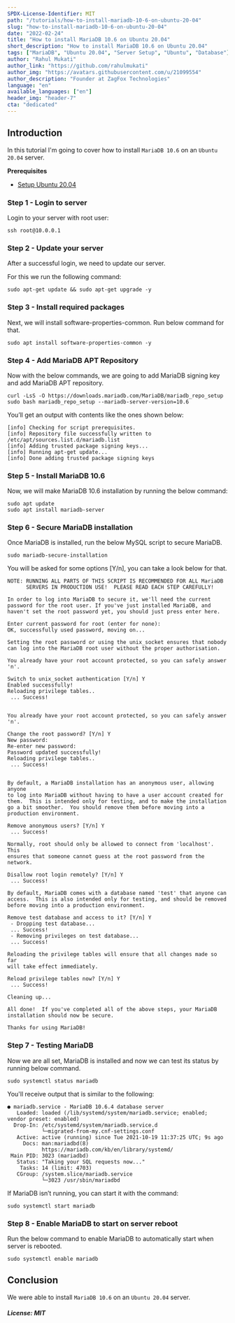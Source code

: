 ```yaml
---
SPDX-License-Identifier: MIT
path: "/tutorials/how-to-install-mariadb-10-6-on-ubuntu-20-04"
slug: "how-to-install-mariadb-10-6-on-ubuntu-20-04"
date: "2022-02-24"
title: "How to install MariaDB 10.6 on Ubuntu 20.04"
short_description: "How to install MariaDB 10.6 on Ubuntu 20.04"
tags: ["MariaDB", "Ubuntu 20.04", "Server Setup", "Ubuntu", "Database"]
author: "Rahul Mukati"
author_link: "https://github.com/rahulmukati"
author_img: "https://avatars.githubusercontent.com/u/21099554"
author_description: "Founder at ZagFox Technologies"
language: "en"
available_languages: ["en"]
header_img: "header-7"
cta: "dedicated"
---
```


## Introduction

In this tutorial I'm going to cover how to install `MariaDB 10.6` on an `Ubuntu 20.04` server.

**Prerequisites**

* [Setup Ubuntu 20.04](https://community.hetzner.com/tutorials/setup-ubuntu-20-04/)

### Step 1 - Login to server

Login to your server with root user:

```shell
ssh root@10.0.0.1
```

### Step 2 - Update your server

After a successful login, we need to update our server.

For this we run the following command:

```shell
sudo apt-get update && sudo apt-get upgrade -y
```

### Step 3 - Install required packages

Next, we will install software-properties-common. Run below command for that.

```shell
sudo apt install software-properties-common -y
```

### Step 4 - Add MariaDB APT Repository

Now with the below commands, we are going to add MariaDB signing key and add MariaDB APT repository.

```shell
curl -LsS -O https://downloads.mariadb.com/MariaDB/mariadb_repo_setup
sudo bash mariadb_repo_setup --mariadb-server-version=10.6
```

You’ll get an output with contents like the ones shown below:

```shell
[info] Checking for script prerequisites.
[info] Repository file successfully written to /etc/apt/sources.list.d/mariadb.list
[info] Adding trusted package signing keys...
[info] Running apt-get update...
[info] Done adding trusted package signing keys
```

### Step 5 - Install MariaDB 10.6

Now, we will make MariaDB 10.6 installation by running the below command:

```shell
sudo apt update
sudo apt install mariadb-server
```

### Step 6 - Secure MariaDB installation

Once MariaDB is installed, run the below MySQL script to secure MariaDB.

```shell
sudo mariadb-secure-installation
```

You will be asked for some options [Y/n], you can take a look below for that.

```shell
NOTE: RUNNING ALL PARTS OF THIS SCRIPT IS RECOMMENDED FOR ALL MariaDB
      SERVERS IN PRODUCTION USE!  PLEASE READ EACH STEP CAREFULLY!

In order to log into MariaDB to secure it, we'll need the current
password for the root user. If you've just installed MariaDB, and
haven't set the root password yet, you should just press enter here.

Enter current password for root (enter for none): 
OK, successfully used password, moving on...

Setting the root password or using the unix_socket ensures that nobody
can log into the MariaDB root user without the proper authorisation.

You already have your root account protected, so you can safely answer 'n'.

Switch to unix_socket authentication [Y/n] Y
Enabled successfully!
Reloading privilege tables..
 ... Success!


You already have your root account protected, so you can safely answer 'n'.

Change the root password? [Y/n] Y
New password: 
Re-enter new password: 
Password updated successfully!
Reloading privilege tables..
 ... Success!


By default, a MariaDB installation has an anonymous user, allowing anyone
to log into MariaDB without having to have a user account created for
them.  This is intended only for testing, and to make the installation
go a bit smoother.  You should remove them before moving into a
production environment.

Remove anonymous users? [Y/n] Y
 ... Success!

Normally, root should only be allowed to connect from 'localhost'.  This
ensures that someone cannot guess at the root password from the network.

Disallow root login remotely? [Y/n] Y
 ... Success!

By default, MariaDB comes with a database named 'test' that anyone can
access.  This is also intended only for testing, and should be removed
before moving into a production environment.

Remove test database and access to it? [Y/n] Y
 - Dropping test database...
 ... Success!
 - Removing privileges on test database...
 ... Success!

Reloading the privilege tables will ensure that all changes made so far
will take effect immediately.

Reload privilege tables now? [Y/n] Y
 ... Success!

Cleaning up...

All done!  If you've completed all of the above steps, your MariaDB
installation should now be secure.

Thanks for using MariaDB!
```

### Step 7 - Testing MariaDB

Now we are all set, MariaDB is installed and now we can test its status by running below command.

```shell
sudo systemctl status mariadb
```

You'll receive output that is similar to the following:

```shell
● mariadb.service - MariaDB 10.6.4 database server
   Loaded: loaded (/lib/systemd/system/mariadb.service; enabled; vendor preset: enabled)
  Drop-In: /etc/systemd/system/mariadb.service.d
           └─migrated-from-my.cnf-settings.conf
   Active: active (running) since Tue 2021-10-19 11:37:25 UTC; 9s ago
     Docs: man:mariadbd(8)
           https://mariadb.com/kb/en/library/systemd/
 Main PID: 3023 (mariadbd)
   Status: "Taking your SQL requests now..."
    Tasks: 14 (limit: 4703)
   CGroup: /system.slice/mariadb.service
           └─3023 /usr/sbin/mariadbd
```

If MariaDB isn’t running, you can start it with the command:

```shell
sudo systemctl start mariadb
```

### Step 8 - Enable MariaDB to start on server reboot

Run the below command to enable MariaDB to automatically start when server is rebooted.

```shell
sudo systemctl enable mariadb
```

## Conclusion

We were able to install `MariaDB 10.6` on an `Ubuntu 20.04` server.

##### License: MIT

<!--

Contributor's Certificate of Origin

By making a contribution to this project, I certify that:

(a) The contribution was created in whole or in part by me and I have
    the right to submit it under the license indicated in the file; or

(b) The contribution is based upon previous work that, to the best of my
    knowledge, is covered under an appropriate license and I have the
    right under that license to submit that work with modifications,
    whether created in whole or in part by me, under the same license
    (unless I am permitted to submit under a different license), as
    indicated in the file; or

(c) The contribution was provided directly to me by some other person
    who certified (a), (b) or (c) and I have not modified it.

(d) I understand and agree that this project and the contribution are
    public and that a record of the contribution (including all personal
    information I submit with it, including my sign-off) is maintained
    indefinitely and may be redistributed consistent with this project
    or the license(s) involved.

Signed-off-by: Rahul Mukati (iamrahulmukati@gmail.com)

-->
